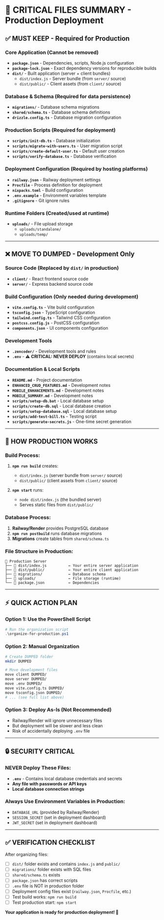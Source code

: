 # 🎯 CRITICAL FILES SUMMARY - Production Deployment

## ✅ **MUST KEEP - Required for Production**

### Core Application (Cannot be removed)

- **`package.json`** - Dependencies, scripts, Node.js configuration
- **`package-lock.json`** - Exact dependency versions for reproducible builds
- **`dist/`** - Built application (server + client bundles)
  - `dist/index.js` - Server bundle (from `server/` source)
  - `dist/public/` - Client assets (from `client/` source)

### Database & Schema (Required for data persistence)

- **`migrations/`** - Database schema migrations
- **`shared/schema.ts`** - Database schema definitions
- **`drizzle.config.ts`** - Database migration configuration

### Production Scripts (Required for deployment)

- **`scripts/init-db.ts`** - Database initialization
- **`scripts/migrate-with-users.ts`** - User migration script
- **`scripts/create-default-user.ts`** - Default user creation
- **`scripts/verify-database.ts`** - Database verification

### Deployment Configuration (Required by hosting platforms)

- **`railway.json`** - Railway deployment settings
- **`Procfile`** - Process definition for deployment
- **`nixpacks.toml`** - Build configuration
- **`.env.example`** - Environment variables template
- **`.gitignore`** - Git ignore rules

### Runtime Folders (Created/used at runtime)

- **`uploads/`** - File upload storage
  - `uploads/standalone/`
  - `uploads/temp/`

---

## ❌ **MOVE TO DUMPED - Development Only**

### Source Code (Replaced by `dist/` in production)

- **`client/`** - React frontend source code
- **`server/`** - Express backend source code

### Build Configuration (Only needed during development)

- **`vite.config.ts`** - Vite build configuration
- **`tsconfig.json`** - TypeScript configuration
- **`tailwind.config.ts`** - Tailwind CSS configuration
- **`postcss.config.js`** - PostCSS configuration
- **`components.json`** - UI components configuration

### Development Tools

- **`.zencoder/`** - Development tools and rules
- **`.env`** - ⚠️ **CRITICAL: NEVER DEPLOY** (contains local secrets)

### Documentation & Local Scripts

- **`README.md`** - Project documentation
- **`ENHANCED_CRUD_FEATURES.md`** - Development notes
- **`MOBILE_ENHANCEMENTS.md`** - Development notes
- **`MOBILE_SUMMARY.md`** - Development notes
- **`scripts/setup-db.bat`** - Local database setup
- **`scripts/create-db.sql`** - Local database creation
- **`scripts/setup-database.sql`** - Local database setup
- **`scripts/add-test-bill.ts`** - Testing script
- **`scripts/generate-secrets.js`** - One-time secret generation

---

## 🚀 **HOW PRODUCTION WORKS**

### Build Process:

1. **`npm run build`** creates:

   - `dist/index.js` (server bundle from `server/` source)
   - `dist/public/` (client assets from `client/` source)

2. **`npm start`** runs:
   - `node dist/index.js` (the bundled server)
   - Serves static files from `dist/public/`

### Database Process:

1. **Railway/Render** provides PostgreSQL database
2. **`npm run postbuild`** runs database migrations
3. **Migrations** create tables from `shared/schema.ts`

### File Structure in Production:

```
📁 Production Server
├── 📄 dist/index.js          ← Your entire server application
├── 📁 dist/public/           ← Your entire client application
├── 📁 migrations/            ← Database schema
├── 📁 uploads/               ← File storage (runtime)
└── 📄 package.json           ← Dependencies
```

---

## ⚡ **QUICK ACTION PLAN**

### Option 1: Use the PowerShell Script

```powershell
# Run the organization script
.\organize-for-production.ps1
```

### Option 2: Manual Organization

```bash
# Create DUMPED folder
mkdir DUMPED

# Move development files
move client DUMPED/
move server DUMPED/
move .env DUMPED/
move vite.config.ts DUMPED/
move tsconfig.json DUMPED/
# ... (see full list above)
```

### Option 3: Deploy As-Is (Not Recommended)

- Railway/Render will ignore unnecessary files
- But deployment will be slower and less clean
- Risk of accidentally deploying `.env` file

---

## 🔒 **SECURITY CRITICAL**

### NEVER Deploy These Files:

- **`.env`** - Contains local database credentials and secrets
- **Any file with passwords or API keys**
- **Local database connection strings**

### Always Use Environment Variables in Production:

- `DATABASE_URL` (provided by Railway/Render)
- `SESSION_SECRET` (set in deployment dashboard)
- `JWT_SECRET` (set in deployment dashboard)

---

## ✅ **VERIFICATION CHECKLIST**

After organizing files:

- [ ] `dist/` folder exists and contains `index.js` and `public/`
- [ ] `migrations/` folder exists with SQL files
- [ ] `shared/schema.ts` exists
- [ ] `package.json` has correct scripts
- [ ] `.env` file is NOT in production folder
- [ ] Deployment config files exist (`railway.json`, `Procfile`, etc.)
- [ ] Test build works: `npm run build`
- [ ] Test production start: `npm start`

**Your application is ready for production deployment! 🎉**
